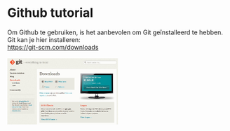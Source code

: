 # Github tutorial

Om Github te gebruiken, is het aanbevolen om Git geïnstalleerd te hebben. <br>
Git kan je hier installeren: <br>
https://git-scm.com/downloads <br> <br>
<img src="img/screen1.jpg" width="50%">


